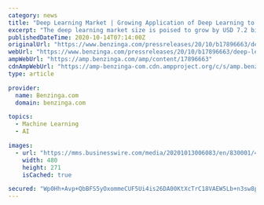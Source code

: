 ```yaml
---
category: news
title: "Deep Learning Market | Growing Application of Deep Learning to Boost the Market Growth | Technavio"
excerpt: "The deep learning market size is poised to grow by USD 7.2 billion during 2020-2024, progressing at a CAGR of almost 45% throughout the forecast period, according to the latest report by Technavio."
publishedDateTime: 2020-10-14T07:14:00Z
originalUrl: "https://www.benzinga.com/pressreleases/20/10/b17896663/deep-learning-market-growing-application-of-deep-learning-to-boost-the-market-growth-technavio"
webUrl: "https://www.benzinga.com/pressreleases/20/10/b17896663/deep-learning-market-growing-application-of-deep-learning-to-boost-the-market-growth-technavio"
ampWebUrl: "https://amp.benzinga.com/amp/content/17896663"
cdnAmpWebUrl: "https://amp-benzinga-com.cdn.ampproject.org/c/s/amp.benzinga.com/amp/content/17896663"
type: article

provider:
  name: Benzinga.com
  domain: benzinga.com

topics:
  - Machine Learning
  - AI

images:
  - url: "https://mms.businesswire.com/media/20201013006083/en/830001/4/IRTNTR41147.jpg"
    width: 480
    height: 271
    isCached: true

secured: "Wp0Hh+Avp+QbBFS5yOxommeCUF5Ui4is26DA00KtXcTrC18VAEW5Lb+n3sw8pMP4JAskLWMKn/2PQWHvgAkCEjsNBhZZpw8BQWircVJTWNidkIBnmWQcBLQ48/0OUeyTLk/pgfhCWWSyBrJtdzNUfKz2Ja/qLS9BG91e53BUOz4i5nRDNzuShSmto9+SwpZoQaxfjfEMflVVrVT/TzxTBLn0rwTZt615QqANBAVI6DV4JRnMMn0opm721F3LjRoV8FM/lGQBjz6+HUdajCk6x/CY8lPR4tnmM8Iy95SXGnhR7zdkwdkfJt5NeShhlreNkYBsrBkBz7Ytw2v2QVtvzbjGumsehnAKZ08+NA1w2AU=;eQ62CtxqDHBHeGDYmUtpmA=="
---
```


